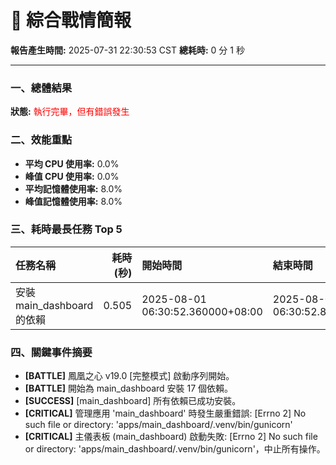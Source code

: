 # 📑 綜合戰情簡報

**報告產生時間:** 2025-07-31 22:30:53 CST
**總耗時:** 0 分 1 秒

---

### 一、總體結果
**狀態:** <font color="red">執行完畢，但有錯誤發生</font>

### 二、效能重點
- **平均 CPU 使用率:** 0.0%
- **峰值 CPU 使用率:** 0.0%
- **平均記憶體使用率:** 8.0%
- **峰值記憶體使用率:** 8.0%

### 三、耗時最長任務 Top 5
| 任務名稱                   |   耗時 (秒) | 開始時間                         | 結束時間                         |
|:---------------------------|------------:|:---------------------------------|:---------------------------------|
| 安裝 main_dashboard 的依賴 |       0.505 | 2025-08-01 06:30:52.360000+08:00 | 2025-08-01 06:30:52.865000+08:00 |

### 四、關鍵事件摘要
- **[BATTLE]** 鳳凰之心 v19.0 [完整模式] 啟動序列開始。
- **[BATTLE]** 開始為 main_dashboard 安裝 17 個依賴。
- **[SUCCESS]** [main_dashboard] 所有依賴已成功安裝。
- **[CRITICAL]** 管理應用 'main_dashboard' 時發生嚴重錯誤: [Errno 2] No such file or directory: 'apps/main_dashboard/.venv/bin/gunicorn'
- **[CRITICAL]** 主儀表板 (main_dashboard) 啟動失敗: [Errno 2] No such file or directory: 'apps/main_dashboard/.venv/bin/gunicorn'，中止所有操作。